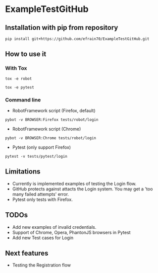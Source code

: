 # ExampleTestGitHub

## Installation with pip from repository
```shell
pip install git+https://github.com/efrain70/ExampleTestGitHub.git
```

## How to use it

### With Tox

```shell
tox -e robot
```

```shell
tox -e pytest
```


### Command line

- RobotFramework script (Firefox, default)
```shell
pybot -v BROWSER:Firefox tests/robot/login
```

- RobotFramework script (Chrome)
```shell
pybot -v BROWSER:Chrome tests/robot/login
```

- Pytest (only support Firefox)
```shell
pytest -v tests/pytest/login
```

## Limitations
- Currently is implemented examples of testing the Login flow.
- GitHub protects against attacts the Login system. You may get a 'too many failed attempts' error.
- Pytest only tests with Firefox.

## TODOs
- Add new examples of invalid credentials.
- Support of Chrome, Opera, PhantonJS browsers in Pytest
- Add new Test cases for Login

## Next features
- Testing the Registration flow